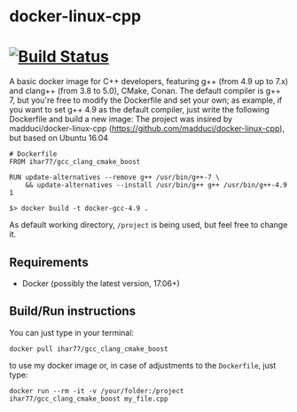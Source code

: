 # docker-linux-cpp

# [![Build Status](https://travis-ci.org/madduci/docker-linux-cpp.svg?branch=master)](https://travis-ci.org/madduci/docker-linux-cpp)

A basic docker image for C++ developers, featuring g++ (from 4.9 up to 7.x) and clang++ (from 3.8 to 5.0), CMake, Conan. The default compiler is g++ 7, but you're free to modify the Dockerfile and set your own; as example, if you want to set g++ 4.9 as the default compiler, just write the following Dockerfile and build a new image:
The project was insired by madduci/docker-linux-cpp (https://github.com/madduci/docker-linux-cpp), but based on Ubuntu 16.04 

```
# Dockerfile
FROM ihar77/gcc_clang_cmake_boost

RUN update-alternatives --remove g++ /usr/bin/g++-7 \
    && update-alternatives --install /usr/bin/g++ g++ /usr/bin/g++-4.9 1
```

```
$> docker build -t docker-gcc-4.9 .
```

As default working directory, `/project` is being used, but feel free to change it.

## Requirements

* Docker (possibly the latest version, 17.06+)

## Build/Run instructions

You can just type in your terminal:

`docker pull ihar77/gcc_clang_cmake_boost`

to use my docker image or, in case of adjustments to the `Dockerfile`, just type:

`docker run --rm -it -v /your/folder:/project ihar77/gcc_clang_cmake_boost my_file.cpp` 
